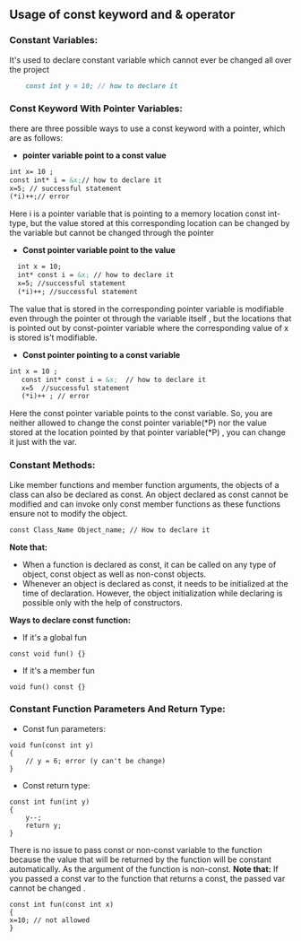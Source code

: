 ## Usage of const keyword and & operator

### Constant Variables:

It's used to declare constant variable which cannot ever be changed all over the project

```markdown
    const int y = 10; // how to declare it
```
### Const Keyword With Pointer Variables:
there are three possible ways to use a const keyword with a pointer, which are as follows:
- **pointer variable point to a const value**

```markdown
int x= 10 ;
const int* i = &x;// how to declare it 
x=5; // successful statement
(*i)++;// error
```
Here i is a pointer variable that is pointing to a memory location const int-type, but the value stored at this corresponding location can be changed by the variable but cannot be changed through the pointer

- **Const pointer variable point to the value**

```markdown
  int x = 10; 
  int* const i = &x; // how to declare it 
  x=5; //successful statement
  (*i)++; //successful statement
  ```
  The value that is stored in the corresponding pointer variable is modifiable even through the pointer ot through the variable itself , but the locations that is pointed out by const-pointer variable where the corresponding value of x is stored is’t modifiable. 
 
 - **Const pointer pointing to a const variable**
 
 ```markdown
 int x = 10 ;
    const int* const i = &x;  // how to declare it
    x=5  //successful statement
    (*i)++ ; // error
 ```
Here the const pointer variable points to the const variable. So, you are neither allowed to change the const pointer variable(*P) nor the value stored at the location pointed by that pointer variable(*P) , you can change it just with the var.
    
### Constant Methods:
Like member functions and member function arguments, the objects of a class can also be declared as const. An object declared as const cannot be modified and can invoke only const member functions as these functions ensure not to modify the object.

```markdown
const Class_Name Object_name; // How to declare it
```
**Note that:**
- When a function is declared as const, it can be called on any type of object, const object as well as non-const objects.
- Whenever an object is declared as const, it needs to be initialized at the time of declaration. However, the object initialization while declaring is possible only with the help of constructors.

**Ways to declare const function:**
- If it's a global fun
```
const void fun() {}
```
- If it's a member fun
```
void fun() const {}
```
### Constant Function Parameters And Return Type:
- Const fun parameters:
```
void fun(const int y)
{
    // y = 6; error (y can't be change)
}
```
- Const return type:
```
const int fun(int y)
{
    y--;
    return y;
}
```
There is no issue to pass const or non-const variable to the function because the value that will be returned by the function will be constant automatically. As the argument of the function is non-const.
**Note that:** If you passed a const var to the function that returns a const, the passed var cannot be changed .
```
const int fun(const int x)
{
x=10; // not allowed
}
```
